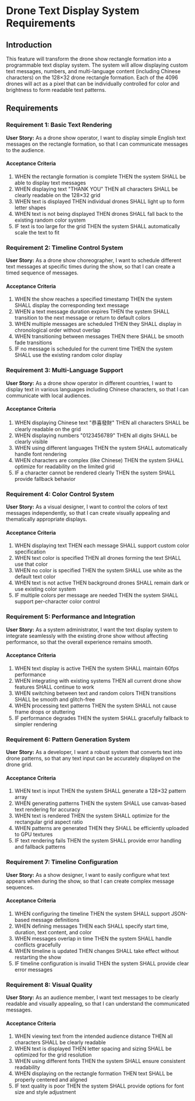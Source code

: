 # Drone Text Display System Requirements

## Introduction

This feature will transform the drone show rectangle formation into a programmable text display system. The system will allow displaying custom text messages, numbers, and multi-language content (including Chinese characters) on the 128×32 drone rectangle formation. Each of the 4096 drones will act as a pixel that can be individually controlled for color and brightness to form readable text patterns.

## Requirements

### Requirement 1: Basic Text Rendering

**User Story:** As a drone show operator, I want to display simple English text messages on the rectangle formation, so that I can communicate messages to the audience.

#### Acceptance Criteria

1. WHEN the rectangle formation is complete THEN the system SHALL be able to display text messages
2. WHEN displaying text "THANK YOU" THEN all characters SHALL be clearly readable on the 128×32 grid
3. WHEN text is displayed THEN individual drones SHALL light up to form letter shapes
4. WHEN text is not being displayed THEN drones SHALL fall back to the existing random color system
5. IF text is too large for the grid THEN the system SHALL automatically scale the text to fit

### Requirement 2: Timeline Control System

**User Story:** As a drone show choreographer, I want to schedule different text messages at specific times during the show, so that I can create a timed sequence of messages.

#### Acceptance Criteria

1. WHEN the show reaches a specified timestamp THEN the system SHALL display the corresponding text message
2. WHEN a text message duration expires THEN the system SHALL transition to the next message or return to default colors
3. WHEN multiple messages are scheduled THEN they SHALL display in chronological order without overlap
4. WHEN transitioning between messages THEN there SHALL be smooth fade transitions
5. IF no message is scheduled for the current time THEN the system SHALL use the existing random color display

### Requirement 3: Multi-Language Support

**User Story:** As a drone show operator in different countries, I want to display text in various languages including Chinese characters, so that I can communicate with local audiences.

#### Acceptance Criteria

1. WHEN displaying Chinese text "恭喜發財" THEN all characters SHALL be clearly readable on the grid
2. WHEN displaying numbers "0123456789" THEN all digits SHALL be clearly visible
3. WHEN using different languages THEN the system SHALL automatically handle font rendering
4. WHEN characters are complex (like Chinese) THEN the system SHALL optimize for readability on the limited grid
5. IF a character cannot be rendered clearly THEN the system SHALL provide fallback behavior

### Requirement 4: Color Control System

**User Story:** As a visual designer, I want to control the colors of text messages independently, so that I can create visually appealing and thematically appropriate displays.

#### Acceptance Criteria

1. WHEN displaying text THEN each message SHALL support custom color specification
2. WHEN text color is specified THEN all drones forming the text SHALL use that color
3. WHEN no color is specified THEN the system SHALL use white as the default text color
4. WHEN text is not active THEN background drones SHALL remain dark or use existing color system
5. IF multiple colors per message are needed THEN the system SHALL support per-character color control

### Requirement 5: Performance and Integration

**User Story:** As a system administrator, I want the text display system to integrate seamlessly with the existing drone show without affecting performance, so that the overall experience remains smooth.

#### Acceptance Criteria

1. WHEN text display is active THEN the system SHALL maintain 60fps performance
2. WHEN integrating with existing systems THEN all current drone show features SHALL continue to work
3. WHEN switching between text and random colors THEN transitions SHALL be smooth and glitch-free
4. WHEN processing text patterns THEN the system SHALL not cause frame drops or stuttering
5. IF performance degrades THEN the system SHALL gracefully fallback to simpler rendering

### Requirement 6: Pattern Generation System

**User Story:** As a developer, I want a robust system that converts text into drone patterns, so that any text input can be accurately displayed on the drone grid.

#### Acceptance Criteria

1. WHEN text is input THEN the system SHALL generate a 128×32 pattern array
2. WHEN generating patterns THEN the system SHALL use canvas-based text rendering for accuracy
3. WHEN text is rendered THEN the system SHALL optimize for the rectangular grid aspect ratio
4. WHEN patterns are generated THEN they SHALL be efficiently uploaded to GPU textures
5. IF text rendering fails THEN the system SHALL provide error handling and fallback patterns

### Requirement 7: Timeline Configuration

**User Story:** As a show designer, I want to easily configure what text appears when during the show, so that I can create complex message sequences.

#### Acceptance Criteria

1. WHEN configuring the timeline THEN the system SHALL support JSON-based message definitions
2. WHEN defining messages THEN each SHALL specify start time, duration, text content, and color
3. WHEN messages overlap in time THEN the system SHALL handle conflicts gracefully
4. WHEN timeline is updated THEN changes SHALL take effect without restarting the show
5. IF timeline configuration is invalid THEN the system SHALL provide clear error messages

### Requirement 8: Visual Quality

**User Story:** As an audience member, I want text messages to be clearly readable and visually appealing, so that I can understand the communicated messages.

#### Acceptance Criteria

1. WHEN viewing text from the intended audience distance THEN all characters SHALL be clearly readable
2. WHEN text is displayed THEN letter spacing and sizing SHALL be optimized for the grid resolution
3. WHEN using different fonts THEN the system SHALL ensure consistent readability
4. WHEN displaying on the rectangle formation THEN text SHALL be properly centered and aligned
5. IF text quality is poor THEN the system SHALL provide options for font size and style adjustment
